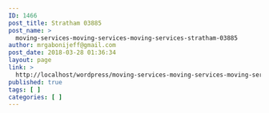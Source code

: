 ```yaml
---
ID: 1466
post_title: Stratham 03885
post_name: >
  moving-services-moving-services-moving-services-stratham-03885
author: mrgabonijeff@gmail.com
post_date: 2018-03-28 01:36:34
layout: page
link: >
  http://localhost/wordpress/moving-services-moving-services-moving-services-stratham-03885/
published: true
tags: [ ]
categories: [ ]
---
```


